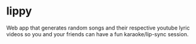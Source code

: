 # lippy
Web app that generates random songs and their respective youtube lyric videos so you and your friends can have a fun karaoke/lip-sync session.

